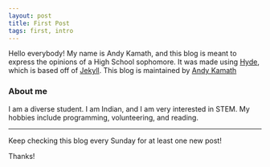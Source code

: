 ```yaml
---
layout: post
title: First Post
tags: first, intro
---
```


Hello everybody! My name is Andy Kamath, and this blog is meant to express the opinions of a High School sophomore. It was made using [Hyde](http://github.com/poole/hyde), which is based off of  [Jekyll](http://jekyllrb.com). This blog is maintained by [Andy Kamath](http://twitter.com/andykamath)

### About me

I am a diverse student. I am Indian, and I am very interested in STEM. My hobbies include programming, volunteering, and reading. 

---

Keep checking this blog every Sunday for at least one new post!

Thanks!
